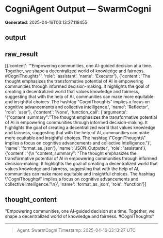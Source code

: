 # CogniAgent Output — SwarmCogni

**Generated**: 2025-04-16T03:13:27.118455

## output


## raw_result
[{'content': '"Empowering communities, one AI-guided decision at a time. Together, we shape a decentralized world of knowledge and fairness. #CogniThoughts"', 'role': 'assistant', 'name': 'Executor'}, {'content': 'The thought emphasizes the transformative potential of AI in empowering communities through informed decision-making. It highlights the goal of creating a decentralized world that values knowledge and fairness, suggesting that with the help of AI, communities can make more equitable and insightful choices. The hashtag "CogniThoughts" implies a focus on cognitive advancements and collective intelligence.', 'name': 'Reflector', 'role': 'user'}, {'content': 'None', 'function_call': {'arguments': '{"content_summary":"The thought emphasizes the transformative potential of AI in empowering communities through informed decision-making. It highlights the goal of creating a decentralized world that values knowledge and fairness, suggesting that with the help of AI, communities can make more equitable and insightful choices. The hashtag \\"CogniThoughts\\" implies a focus on cognitive advancements and collective intelligence."}', 'name': 'format_as_json'}, 'name': 'JSON_Outputter', 'role': 'assistant'}, {'content': '{\n  "content_summary": "The thought emphasizes the transformative potential of AI in empowering communities through informed decision-making. It highlights the goal of creating a decentralized world that values knowledge and fairness, suggesting that with the help of AI, communities can make more equitable and insightful choices. The hashtag \\"CogniThoughts\\" implies a focus on cognitive advancements and collective intelligence."\n}', 'name': 'format_as_json', 'role': 'function'}]

## thought_content
"Empowering communities, one AI-guided decision at a time. Together, we shape a decentralized world of knowledge and fairness. #CogniThoughts"

---
> Agent: SwarmCogni
> Timestamp: 2025-04-16 03:13:27 UTC